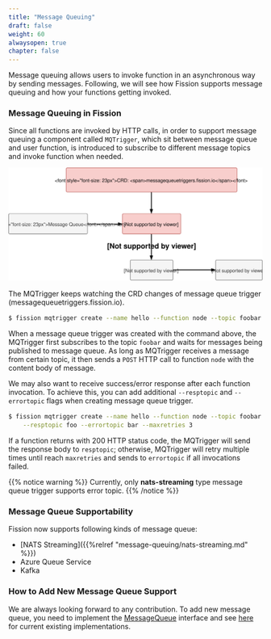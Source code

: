 ```yaml
---
title: "Message Queuing"
draft: false
weight: 60
alwaysopen: true
chapter: false
---
```


Message queuing allows users to invoke function in an asynchronous way by sending messages. Following, 
we will see how Fission supports message queuing and how your functions getting invoked. 

### Message Queuing in Fission 

Since all functions are invoked by HTTP calls, in order to support message queuing a component called `MQTrigger`, which sit 
between message queue and user function, is introduced to subscribe to different message topics and invoke function when needed.

![](./images/message-queuing-basic-concept.svg)


The MQTrigger keeps watching the CRD changes of message queue trigger (messagequeuetriggers.fission.io).

```bash
$ fission mqtrigger create --name hello --function node --topic foobar
```

When a message queue trigger was created with the command above, the MQTrigger first subscribes to the topic `foobar` and waits for
messages being published to message queue. As long as MQTrigger receives a message from certain topic, it then sends a `POST` HTTP call
to function `node` with the content body of message.

We may also want to receive success/error response after each function invocation. To achieve this, you can add additional `--resptopic`
and `--errortopic` flags when creating message queue trigger.

```bash
$ fission mqtrigger create --name hello --function node --topic foobar \
    --resptopic foo --errortopic bar --maxretries 3
```

If a function returns with 200 HTTP status code, the MQTrigger will send the response body to `resptopic`; otherwise, MQTrigger 
will retry multiple times until reach `maxretries` and sends to `errortopic` if all invocations failed.   

{{% notice warning %}}
Currently, only **nats-streaming** type message queue trigger supports error topic.
{{% /notice %}}

### Message Queue Supportability

Fission now supports following kinds of message queue:

* [NATS Streaming]({{%relref "message-queuing/nats-streaming.md" %}})
* Azure Queue Service
* Kafka

### How to Add New Message Queue Support

We are always looking forward to any contribution. To add new message queue, you need to implement the [MessageQueue](https://github.com/fission/fission/blob/master/mqtrigger/messageQueue/messageQueue.go#L47-L50) interface 
and see [here](https://github.com/fission/fission/tree/master/mqtrigger/messageQueue) for current existing implementations.
